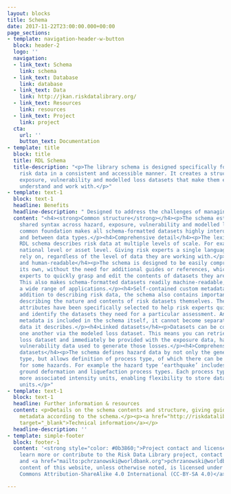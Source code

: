 ```yaml
---
layout: blocks
title: Schema
date: 2017-11-22T23:00:00.000+00:00
page_sections:
- template: navigation-header-w-button
  block: header-2
  logo: ''
  navigation:
  - link_text: Schema
    link: schema
  - link_text: Database
    link: database
  - link_text: Data
    link: http://jkan.riskdatalibrary.org/
  - link_text: Resources
    link: resources
  - link_text: Project
    link: project
  cta:
    url: ''
    button_text: Documentation
- template: title
  block: title
  title: RDL Schema
  title-description: "<p>The library schema is designed specifically for describing
    risk data in a consistent and accessible manner. It creates a structure for hazard,
    exposure, vulnerability and modelled loss datasets that make them easier to locate,
    understand and work with.</p>"
- template: text-1
  block: text-1
  headline: Benefits
  headline-description: " Designed to address the challenges of managing risk data "
  content: "<h4><strong>Common structure</strong></h4><p>The schema establishes a
    shared syntax across hazard, exposure, vulnerability and modelled loss data. This
    common foundation makes all schema-formatted datasets highly interoperable within
    and between data types.</p><h4>Comprehensive detail</h4><p>The lexicon of the
    RDL schema describes risk data at multiple levels of scale. For example, aggregarted
    national level or asset level. Giving risk experts a single language they can
    rely on, regardless of the level of data they are working with.</p><h4>Machine
    and human-readable</h4><p>The schema is designed to be easily comprehensible on
    its own, without the need for additional guides or references, which enables risk
    experts to quickly grasp and edit the contents of datasets they are working with.
    This also makes schema-formatted datasets readily machine-readable, supporting
    a wide range of applications.</p><h4>Self-contained custom metadata</h4><p>In
    addition to describing risk data, the schema also contains important metadata
    describing the nature and contents of risk datasets themselves. These metadata
    attributes have been specifically selected to help risk experts quickly locate
    and identify the datasets they need for a particular assessment. And because this
    metadata is included in the schema itself, it cannot become separated from the
    data it describes.</p><h4>Linked datasets</h4><p>Datasets can be connected to
    one another via the modeled loss dataset. This means you can retrieve a modeled
    loss dataset and immediately be provided with the exposure data, hazard data and
    vulnerability data used to generate those losses.</p><h4>Comprehensive hazard
    datasets</h4><p>The schema defines hazard data by not only the general hazard
    type, but allows definition of process type, of which there can be more than one
    for some hazards. For example the hazard type ‘earthquake’ includes ground shaking,
    ground deformation and liquefaction process types. Each process type has one or
    more associated intensity units, enabling flexibility to store data in original
    units.</p>"
- template: text-1
  block: text-1
  headline: Further information & resources
  content: <p>Details on the schema contents and structure, giving guidance on completing
    metadata according to the schema.</p><p><a href="http://riskdatalibrary.org/documentation"
    target="_blank">Technical information</a></p>
  headline-description: ''
- template: simple-footer
  block: footer-1
  content: '<strong style="color: #0b3860;">Project contact and license</strong><br/>To
    learn more or contribute to the Risk Data Library project, contact us at: <a href="mailto:sfraser@worldbank.org">sfraser@worldbank.org</a>
    and <a href="mailto:pchrzanowski@worldbank.org">pchrzanowski@worldbank.org</a><br/>The
    content of this website, unless otherwise noted, is licensed under <a href="https://creativecommons.org/licenses/by-sa/4.0/legalcode">Creative
    Commons Attribution-ShareAlike 4.0 International (CC-BY-SA 4.0)</a>'

---
```

